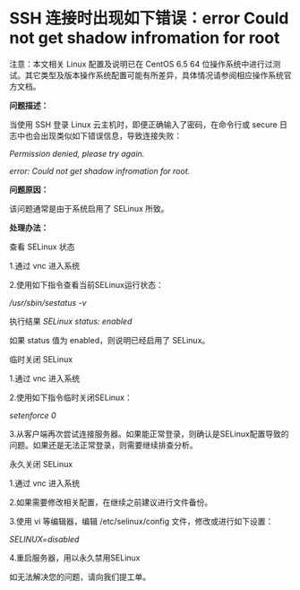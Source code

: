 # SSH 连接时出现如下错误：error Could not get shadow infromation for root



注意：本文相关 Linux 配置及说明已在 CentOS 6.5 64 位操作系统中进行过测试。其它类型及版本操作系统配置可能有所差异，具体情况请参阅相应操作系统官方文档。



**问题描述：**

当使用 SSH 登录 Linux 云主机时，即便正确输入了密码，在命令行或 secure 日志中也会出现类似如下错误信息，导致连接失败：

*Permission denied, please try again.*

*error: Could not get shadow infromation for root.*



**问题原因：**

该问题通常是由于系统启用了 SELinux 所致。



**处理办法：**

查看 SELinux 状态

1.通过 vnc 进入系统

2.使用如下指令查看当前SELinux运行状态：


*/usr/sbin/sestatus  -v*

执行结果 *SELinux status:                 enabled*

如果 status 值为 enabled，则说明已经启用了 SELinux。



临时关闭 SELinux 

1.通过 vnc 进入系统

2.使用如下指令临时关闭SELinux：


*setenforce 0*

3.从客户端再次尝试连接服务器。如果能正常登录，则确认是SELinux配置导致的问题。如果还是无法正常登录，则需要继续排查分析。



永久关闭 SELinux

1.通过 vnc 进入系统

2.如果需要修改相关配置，在继续之前建议进行文件备份。

3.使用 vi 等编辑器，编辑 /etc/selinux/config 文件，修改或进行如下设置：


*SELINUX=disabled*

4.重启服务器，用以永久禁用SELinux



如无法解决您的问题，请向我们提工单。
